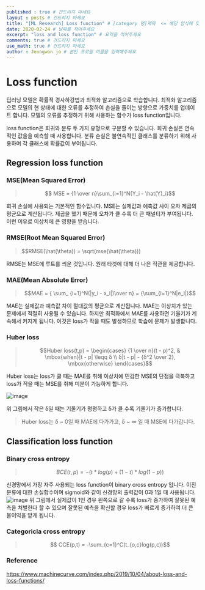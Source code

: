 ```yaml
---
published : true # 건드리지 마세요
layout : posts # 건드리지 마세요
title: "[ML Research] Loss function" # [category 명]제목  <= 해당 양식에 맞춰주세요
date: 2020-02-24 # 날짜를 적어주세요
excerpt: "loss and loss function" # 요약을 적어주세요
comments: true # 건드리지 마세요
use_math: true # 건드리지 마세요
author : Jeongwon jo # 본인 프로필 이름을 입력해주세요
---
```


# Loss function

딥러닝 모델은 확률적 경사하강법과 최적화 알고리즘으로 학습합니다. 최적화 알고리즘으로 모델의 현 상태에 대한 오류를 추정하여 손실을 줄이는 방향으로 가중치를 업데이트 합니다. 모델의 오류를 추정하기 위해 사용하는 함수가 loss function입니다.

loss function은 회귀와 분류 두 가지 유형으로 구분할 수 있습니다. 회귀 손실은 연속적인 값을을 예측할 때 사용합니다. 분류 손실은 불연속적인 클래스를 분류하기 위해 사용하며 각 클래스에 확률값이 부여됩니다.

## Regression loss function

### MSE(Mean Squared Error)

> $$ MSE = {1 \over n}\sum_{i=1}^N(Y_i - \hat(Y)_i)$$

회귀 손실에 사용되는 기본적인 함수입니다. MSE는 실제값과 예측값 사이 오차 제곱의 평균으로 계산됩니다. 제곱을 했기 때문에 오차가 클 수록 더 큰 패널티가 부여됩니다. 이런 이유로 이상치에 큰 영향을 받습니다.

### RMSE(Root Mean Squared Error)
> $$RMSE(\hat(\theta)) = \sqrt(mse(\hat(\theta)))

RMSE는 MSE에 루트를 씌운 것입니다. 원래 타겟에 대해 더 나은 직관을 제공합니다.

### MAE(Mean Absolute Error)

> $$MAE = { \sum_ {i=1}^N(|y_i - x_i|)\over n} = {\sum_{i=1}^N|e_i|}$$

MAE는 실제값과 예측값 차이 절대값의 평균으로 계산됩니다. MAE는 이상치가 있는 문제에서 적절히 사용될 수 있습니다. 하지만 최적화에서 MAE를 사용하면 기울기가 계속해서 커지게 됩니다. 이것은 loss가 작을 때도 발생하므로 학습에 문제가 발생합니다.

### Huber loss
> $$Huber loss(t,p) = \begin{cases} {1 \over n}(t - p)^2, & \mbox{when}|t - p| \leqq δ \\ δ|t - p| - {δ^2 \over 2}, \mbox{otherwise} \end{cases}$$

Huber loss는 loss가 클 때는 MAE를 취해 이상치에 민감한 MSE의 단점을 극복하고 loss가 작을 때는 MSE를 취해 미분이 가능하게 합니다.

![image](https://user-images.githubusercontent.com/80579716/111460794-be57cc80-875f-11eb-9626-ccc3a721b751.png)

위 그림에서 작은 δ일 때는 기울기가 평평하고 δ가 클 수록 기울기가 증가합니다. 

> Huber loss는 δ ~ 0일 때 MAE에 다가가고, δ ~ ∞ 일 때 MSE에 다가갑니다.

## Classification loss function

### Binary cross entropy

> $$ BCE(t,p) = -(t * log(p) + (1-t) * log(1-p))$$

신경망에서 가장 자주 사용되는 loss function이 binary cross entropy 입니다. 이진분류에 대한 손실함수이며 sigmoid와 같이 신경망의 출력값이 0과 1일 때 사용됩니다.
![image](https://user-images.githubusercontent.com/80579716/111457674-dc233280-875b-11eb-8be6-70661150c635.png)
위 그림에서 실제값이 1인 경우 왼쪽으로 갈 수록 loss가 증가하여 잘못된 예측을 처벌한다 할 수 있으며 잘못된 예측을 확신할 경우 loss가 빠르게 증가하여 더 큰 불이익을 받게 됩니다.

### Categoricla cross entropy

> $$ CCE(p,t) = -\sum_{c=1}^C(t_{o,c}log(p,c))$$

### Reference

https://www.machinecurve.com/index.php/2019/10/04/about-loss-and-loss-functions/
